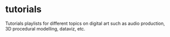 # tutorials
Tutorials playlists for different topics on digital art such as audio production, 3D procedural modelling, dataviz, etc.
